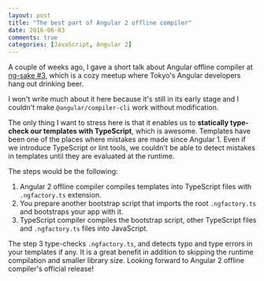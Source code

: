 ```yaml
---
layout: post
title: "The best part of Angular 2 offline compiler"
date: 2016-06-03
comments: true
categories: [JavaScript, Angular 2]
---
```


A couple of weeks ago, I gave a short talk about Angular offline compiler at [ng-sake #3](http://ng-sake.connpass.com/event/30746/), which is a cozy meetup where Tokyo's Angular developers hang out drinking beer.

<script async class="speakerdeck-embed" data-id="384a4e8ded2945fbaa5dc2054409bcb3" data-ratio="1.77777777777778" src="//speakerdeck.com/assets/embed.js"></script>

I won't write much about it here because it's still in its early stage and I couldn't make `@angular/compiler-cli` work without modification.

The only thing I want to stress here is that it enables us to **statically type-check our templates with TypeScript**, which is awesome. Templates have been one of the places where mistakes are made since Angular 1. Even if we introduce TypeScript or lint tools, we couldn't be able to detect mistakes in templates until they are evaluated at the runtime.

The steps would be the following:

1. Angular 2 offline compiler compiles templates into TypeScript files with `.ngfactory.ts` extension.
2. You prepare another bootstrap script that imports the root `.ngfactory.ts` and bootstraps your app with it.
3. TypeScript compiler compiles the bootstrap script, other TypeScript files and `.ngfactory.ts` files into JavaScript.

The step 3 type-checks `.ngfactory.ts`, and detects typo and type errors in your templates if any. It is a great benefit in addition to skipping the runtime compilation and smaller library size. Looking forward to Angular 2 offline compiler's official release!
